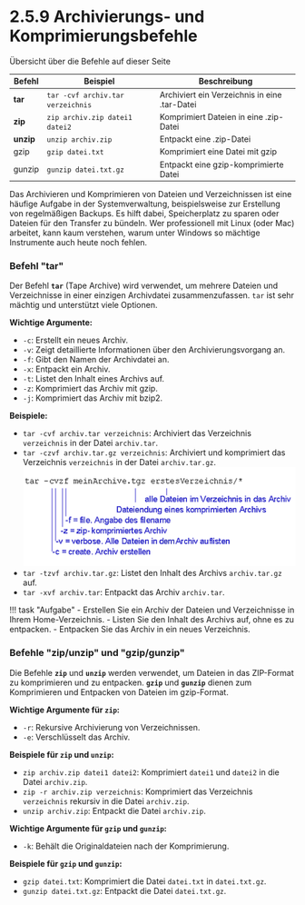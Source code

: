 # 2.5.9 Archivierungs- und Komprimierungsbefehle

Übersicht über die Befehle auf dieser Seite

| Befehl  | Beispiel | Beschreibung |
|---------|----------|--------------|
| **tar**     | `tar -cvf archiv.tar verzeichnis` | Archiviert ein Verzeichnis in eine .tar-Datei |
| **zip**     | `zip archiv.zip datei1 datei2` | Komprimiert Dateien in eine .zip-Datei |
| **unzip**   | `unzip archiv.zip` | Entpackt eine .zip-Datei |
| gzip    | `gzip datei.txt` | Komprimiert eine Datei mit gzip |
| gunzip  | `gunzip datei.txt.gz` | Entpackt eine gzip-komprimierte Datei |


Das Archivieren und Komprimieren von Dateien und Verzeichnissen ist eine häufige Aufgabe in der Systemverwaltung, beispielsweise zur Erstellung von regelmäßigen Backups. Es hilft dabei, Speicherplatz zu sparen oder Dateien für den Transfer zu bündeln. Wer professionell mit Linux (oder Mac) arbeitet, kann kaum verstehen, warum unter Windows so mächtige Instrumente auch heute noch fehlen.

### Befehl "**tar**"

Der Befehl **`tar`** (Tape Archive) wird verwendet, um mehrere Dateien und Verzeichnisse in einer einzigen Archivdatei zusammenzufassen. `tar` ist sehr mächtig und unterstützt viele Optionen.

**Wichtige Argumente:**

- `-c`: Erstellt ein neues Archiv.
- `-v`: Zeigt detaillierte Informationen über den Archivierungsvorgang an.
- `-f`: Gibt den Namen der Archivdatei an.
- `-x`: Entpackt ein Archiv.
- `-t`: Listet den Inhalt eines Archivs auf.
- `-z`: Komprimiert das Archiv mit gzip.
- `-j`: Komprimiert das Archiv mit bzip2.



**Beispiele:**

- `tar -cvf archiv.tar verzeichnis`: Archiviert das Verzeichnis `verzeichnis` in der Datei `archiv.tar`.
- `tar -czvf archiv.tar.gz verzeichnis`: Archiviert und komprimiert das Verzeichnis `verzeichnis` in der Datei `archiv.tar.gz`.  ![tar](./media/linux-tar.png)
- `tar -tzvf archiv.tar.gz`: Listet den Inhalt des Archivs `archiv.tar.gz` auf.
- `tar -xvf archiv.tar`: Entpackt das Archiv `archiv.tar`.

!!! task "Aufgabe"
    - Erstellen Sie ein Archiv der Dateien und Verzeichnisse in Ihrem Home-Verzeichnis.
    - Listen Sie den Inhalt des Archivs auf, ohne es zu entpacken.
    - Entpacken Sie das Archiv in ein neues Verzeichnis.

### Befehle "**zip/unzip**" und "**gzip/gunzip**"

Die Befehle **`zip`** und **`unzip`** werden verwendet, um Dateien in das ZIP-Format zu komprimieren und zu entpacken. **`gzip`** und **`gunzip`** dienen zum Komprimieren und Entpacken von Dateien im gzip-Format.

**Wichtige Argumente für `zip`:**

- `-r`: Rekursive Archivierung von Verzeichnissen.
- `-e`: Verschlüsselt das Archiv.

**Beispiele für `zip` und `unzip`:**

- `zip archiv.zip datei1 datei2`: Komprimiert `datei1` und `datei2` in die Datei `archiv.zip`.
- `zip -r archiv.zip verzeichnis`: Komprimiert das Verzeichnis `verzeichnis` rekursiv in die Datei `archiv.zip`.
- `unzip archiv.zip`: Entpackt die Datei `archiv.zip`.

**Wichtige Argumente für `gzip` und `gunzip`:**

- `-k`: Behält die Originaldateien nach der Komprimierung.

**Beispiele für `gzip` und `gunzip`:**

- `gzip datei.txt`: Komprimiert die Datei `datei.txt` in `datei.txt.gz`.
- `gunzip datei.txt.gz`: Entpackt die Datei `datei.txt.gz`.

